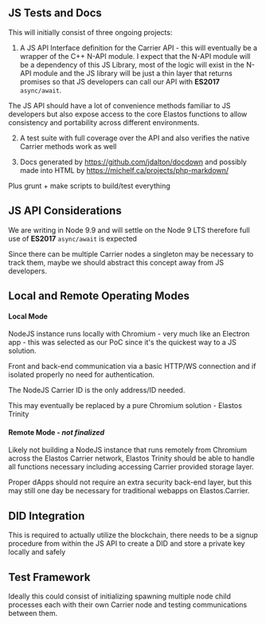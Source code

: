 
## JS Tests and Docs

This will initially consist of three ongoing projects:

1. A JS API Interface definition for the Carrier API - this will eventually be a wrapper of the C++ N-API module.
I expect that the N-API module will be a dependency of this JS Library, most of the logic will exist in the N-API module 
and the JS library will be just a thin layer that returns promises so that JS developers can call our API 
with **ES2017** `async/await`.

The JS API should have a lot of convenience methods familiar to JS developers but also expose access to the core 
Elastos functions to allow consistency and portability across different environments.  

2. A test suite with full coverage over the API and also verifies the native Carrier methods work as well 

3. Docs generated by https://github.com/jdalton/docdown and possibly made into HTML by 
https://michelf.ca/projects/php-markdown/

Plus grunt + make scripts to build/test everything 

  
## JS API Considerations

We are writing in Node 9.9 and will settle on the Node 9 LTS therefore full use of **ES2017** `async/await` is expected

Since there can be multiple Carrier nodes a singleton may be necessary to track them, maybe we should abstract this
concept away from JS developers.



## Local and Remote Operating Modes

#### Local Mode
 
NodeJS instance runs locally with Chromium - very much like an Electron app - this was selected as our PoC since it's 
the quickest way to a JS solution.

Front and back-end communication via a basic HTTP/WS connection and if isolated properly no need for authentication.  

The NodeJS Carrier ID is the only address/ID needed.

This may eventually be replaced by a pure Chromium solution - Elastos Trinity 


#### Remote Mode - *not finalized*

Likely not building a NodeJS instance that runs remotely from Chromium across the Elastos Carrier network, Elastos 
Trinity should be able to handle all functions necessary including accessing Carrier provided storage layer. 

Proper dApps should not require an extra security back-end layer, but this may still one day be necessary for 
traditional webapps on Elastos.Carrier. 


## DID Integration

This is required to actually utilize the blockchain, there needs to be a signup procedure from within the JS API to 
create a DID and store a private key locally and safely



## Test Framework

Ideally this could consist of initializing spawning multiple node child processes each with their own Carrier node and 
testing communications between them.  

